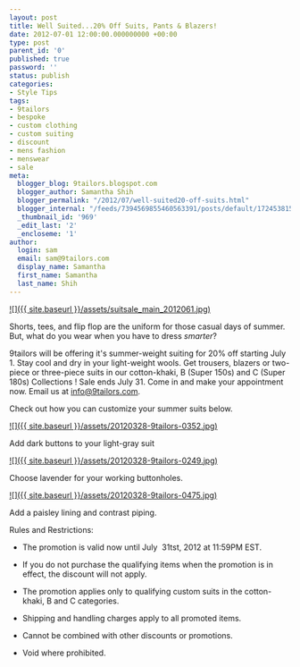 ```yaml
---
layout: post
title: Well Suited...20% Off Suits, Pants & Blazers!
date: 2012-07-01 12:00:00.000000000 +00:00
type: post
parent_id: '0'
published: true
password: ''
status: publish
categories:
- Style Tips
tags:
- 9tailors
- bespoke
- custom clothing
- custom suiting
- discount
- mens fashion
- menswear
- sale
meta:
  blogger_blog: 9tailors.blogspot.com
  blogger_author: Samantha Shih
  blogger_permalink: "/2012/07/well-suited20-off-suits.html"
  blogger_internal: "/feeds/7394569855460563391/posts/default/1724538156277945683"
  _thumbnail_id: '969'
  _edit_last: '2'
  _encloseme: '1'
author:
  login: sam
  email: sam@9tailors.com
  display_name: Samantha
  first_name: Samantha
  last_name: Shih
---
```

[![]({{ site.baseurl }}/assets/suitsale_main_2012061.jpg)](http://2.bp.blogspot.com/-ZORhx1UxcrM/T-yCRWKcmUI/AAAAAAAAMho/4IScWQsvCes/s1600/suitsale_main_2012061.jpg)

Shorts, tees, and flip flop are the uniform for those casual days of summer. But, what do you wear when you have to dress _smarter_?

9tailors will be offering it's summer-weight suiting for 20% off starting July 1. Stay cool and dry in your light-weight wools. Get trousers, blazers or two-piece or three-piece suits in our cotton-khaki, B (Super 150s) and C (Super 180s) Collections ! Sale ends July 31. Come in and make your appointment now. Email us at [info@9tailors.com](mailto:info@9tailors.com).

Check out how you can customize your summer suits below.

[![]({{ site.baseurl }}/assets/20120328-9tailors-0352.jpg)](http://1.bp.blogspot.com/-_LTbK39tSa4/T-IMvDE2uAI/AAAAAAAAMfU/LjIWXkn-YS0/s1600/20120328-9tailors-0352.jpg)

Add dark buttons to your light-gray suit

[![]({{ site.baseurl }}/assets/20120328-9tailors-0249.jpg)](http://2.bp.blogspot.com/-SgNQsUvhA4c/T-IM3m8TjyI/AAAAAAAAMfk/jz1NbtzJxRM/s1600/20120328-9tailors-0249.jpg)

Choose lavender for your working buttonholes.

  

[![]({{ site.baseurl }}/assets/20120328-9tailors-0475.jpg)](http://2.bp.blogspot.com/-pwQSLex4c_s/T-tS6chRv-I/AAAAAAAAMhQ/6FfuyKP4jIA/s1600/20120328-9tailors-0475.jpg)

Add a paisley lining and contrast piping.

Rules and Restrictions: 

*   The promotion is valid now until July  31tst, 2012 at 11:59PM EST.

*   If you do not purchase the qualifying items when the promotion is in effect, the discount will not apply.
*   The promotion applies only to qualifying custom suits in the cotton-khaki, B and C categories.
*   Shipping and handling charges apply to all promoted items.
*   Cannot be combined with other discounts or promotions. 
*   Void where prohibited.